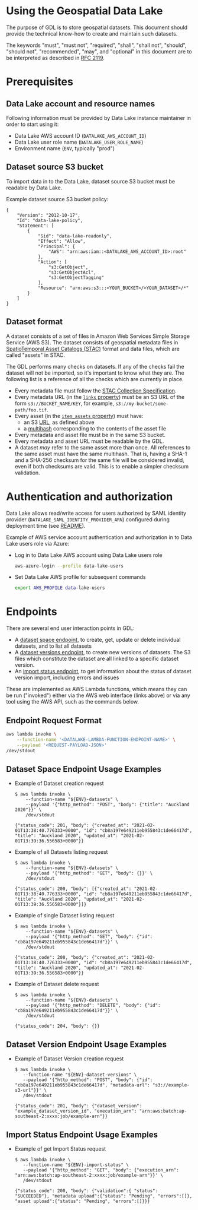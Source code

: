 # Using the Geospatial Data Lake

The purpose of GDL is to store geospatial datasets. This document should provide the technical
know-how to create and maintain such datasets.

The keywords "must", "must not", "required", "shall", "shall not", "should", "should not",
"recommended", "may", and "optional" in this document are to be interpreted as described in
[RFC 2119](https://tools.ietf.org/html/rfc2119).

# Prerequisites

## Data Lake account and resource names

Following information must be provided by Data Lake instance maintainer in order to start using it:

- Data Lake AWS account ID (`DATALAKE_AWS_ACCOUNT_ID`)
- Data Lake user role name (`DATALAKE_USER_ROLE_NAME`)
- Environment name (`ENV`, typically "prod")

## Dataset source S3 bucket

To import data in to the Data Lake, dataset source S3 bucket must be readable by Data Lake.

Example dataset source S3 bucket policy:

```
{
    "Version": "2012-10-17",
    "Id": "data-lake-policy",
    "Statement": [
        {
            "Sid": "data-lake-readonly",
            "Effect": "Allow",
            "Principal": {
                "AWS": "arn:aws:iam::<DATALAKE_AWS_ACCOUNT_ID>:root"
            },
            "Action": [
                "s3:GetObject",
                "s3:GetObjectAcl",
                "s3:GetObjectTagging"
            ],
            "Resource": "arn:aws:s3:::<YOUR_BUCKET>/<YOUR_DATASET>/*"
        }
    ]
}
```

## Dataset format

A dataset consists of a set of files in Amazon Web Services Simple Storage Service (AWS S3). The
dataset consists of geospatial metadata files in
[SpatioTemporal Asset Catalogs (STAC)](https://stacspec.org/) format and data files, which are
called "assets" in STAC.

The GDL performs many checks on datasets. If any of the checks fail the dataset will not be
imported, so it's important to know what they are. The following list is a reference of all the
checks which are currently in place.

- Every metadata file must follow the
  [STAC Collection Specification](https://github.com/radiantearth/stac-spec/blob/master/collection-spec/collection-spec.md).
- Every metadata URL (in the
  [`links` property](https://github.com/radiantearth/stac-spec/blob/master/collection-spec/collection-spec.md#link-object))
  must be an S3 URL of the form `s3://BUCKET_NAME/KEY`, for example,
  `s3://my-bucket/some-path/foo.tif`.
- Every asset (in the
  [`item_assets` property](https://github.com/radiantearth/stac-spec/blob/master/extensions/item-assets/README.md))
  must have:
  - an S3
    [URL](https://github.com/radiantearth/stac-spec/blob/master/item-spec/item-spec.md#asset-object),
    as defined above
  - a
    [multihash](https://github.com/radiantearth/stac-spec/blob/master/extensions/checksum/README.md)
    corresponding to the contents of the asset file
- Every metadata and asset file must be in the same S3 bucket.
- Every metadata and asset URL must be readable by the GDL.
- A dataset _may_ refer to the same asset more than once. All references to the same asset must have
  the same multihash. That is, having a SHA-1 and a SHA-256 checksum for the same file will be
  considered invalid, even if both checksums are valid. This is to enable a simpler checksum
  validation.

# Authentication and authorization

Data Lake allows read/write access for users authorized by SAML identity provider
(`DATALAKE_SAML_IDENTITY_PROVIDER_ARN`) configured during deployment time (see
[README](README.md#aws-infrastructure-deployment-cdk-stack)).

Example of AWS service account authentication and authorization in to Data Lake users role via
Azure:

- Log in to Data Lake AWS account using Data Lake users role

  ```bash
  aws-azure-login --profile data-lake-users
  ```

- Set Data Lake AWS profile for subsequent commands
  ```bash
  export AWS_PROFILE data-lake-users
  ```

# Endpoints

There are several end user interaction points in GDL:

- A [dataset space endpoint](TODO), to create, get, update or delete individual datasets, and to
  list all datasets
- A [dataset versions endpoint](TODO), to create new versions of datasets. The S3 files which
  constitute the dataset are all linked to a specific dataset version.
- An [import status endpoint](TODO), to get information about the status of dataset version import,
  including errors and issues

These are implemented as AWS Lambda functions, which means they can be run ("invoked") either via
the AWS web interface (links above) or via any tool using the AWS API, such as the commands below.

## Endpoint Request Format

```bash
aws lambda invoke \
    --function-name '<DATALAKE-LAMBDA-FUNCTION-ENDPOINT-NAME>' \
    --payload '<REQUEST-PAYLOAD-JSON>'
/dev/stdout
```

## Dataset Space Endpoint Usage Examples

- Example of Dataset creation request

  ```console
  $ aws lambda invoke \
      --function-name "${ENV}-datasets" \
      --payload '{"http_method": "POST", "body": {"title": "Auckland 2020"}}' \
      /dev/stdout

  {"status_code": 201, "body": {"created_at": "2021-02-01T13:38:40.776333+0000", "id": "cb8a197e649211eb955843c1de66417d", "title": "Auckland 2020", "updated_at": "2021-02-01T13:39:36.556583+0000"}}
  ```

- Example of all Datasets listing request

  ```console
  $ aws lambda invoke \
      --function-name "${ENV}-datasets" \
      --payload '{"http_method": "GET", "body": {}}' \
      /dev/stdout

  {"status_code": 200, "body": [{"created_at": "2021-02-01T13:38:40.776333+0000", "id": "cb8a197e649211eb955843c1de66417d", "title": "Auckland 2020", "updated_at": "2021-02-01T13:39:36.556583+0000"}]}
  ```

- Example of single Dataset listing request

  ```console
  $ aws lambda invoke \
      --function-name "${ENV}-datasets" \
      --payload '{"http_method": "GET", "body": {"id": "cb8a197e649211eb955843c1de66417d"}}' \
      /dev/stdout

  {"status_code": 200, "body": {"created_at": "2021-02-01T13:38:40.776333+0000", "id": "cb8a197e649211eb955843c1de66417d", "title": "Auckland 2020", "updated_at": "2021-02-01T13:39:36.556583+0000"}}
  ```

- Example of Dataset delete request

  ```console
  $ aws lambda invoke \
      --function-name "${ENV}-datasets" \
      --payload '{"http_method": "DELETE", "body": {"id": "cb8a197e649211eb955843c1de66417d"}}' \
      /dev/stdout

  {"status_code": 204, "body": {}}
  ```

## Dataset Version Endpoint Usage Examples

- Example of Dataset Version creation request

  ```console
  $ aws lambda invoke \
     --function-name "${ENV}-dataset-versions" \
     --payload '{"http_method": "POST", "body": {"id": "cb8a197e649211eb955843c1de66417d", "metadata-url": "s3://example-s3-url"}}' \
     /dev/stdout

  {"status_code": 201, "body": {"dataset_version": "example_dataset_version_id", "execution_arn": "arn:aws:batch:ap-southeast-2:xxxx:job/example-arn"}}
  ```

## Import Status Endpoint Usage Examples

- Example of get Import Status request

  ```console
  $ aws lambda invoke \
     --function-name "${ENV}-import-status" \
     --payload '{"http_method": "GET", "body": {"execution_arn": "arn:aws:batch:ap-southeast-2:xxxx:job/example-arn"}}' \
     /dev/stdout

  {"status_code": 200, "body": {"validation":{ "status": "SUCCEEDED"}, "metadata upload":{"status": "Pending", "errors":[]}, "asset upload":{"status": "Pending", "errors":[]}}}
  ```
